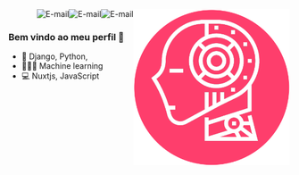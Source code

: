 <img alt="Portfolio" align="right" src="https://raw.githubusercontent.com/Samanosukeh/Samanosukeh/main/img/logo1.png" width="280"/>
<!--<a href="https://www.linkedin.com/in/samanosuke">
<img align="right" alt="LinkedIn" src="https://img.shields.io/badge/-Micaelli%20Medeiros-blue"/>
</a>-->

<a href="mailto:flauberth_94@hotmail.com">
<img align="right" alt="E-mail" src="https://img.shields.io/badge/-How%20to%20reach%20me-red"/>
</a>

<a href="https://www.linkedin.com/in/samanosuke">
<img align="right" alt="E-mail" src="https://img.shields.io/badge/-Linkedin-blue"/>
</a>

<a href="https://samanosukeportfolio.netlify.app">
<img align="right" alt="E-mail" src="https://img.shields.io/badge/-Portfolio-green"/>
</a>

<!--  -->

<br/>

### Bem vindo ao meu perfil 🎨

<!--- 🚀 I’m currently working at [Rocketseat](https://rocketseat.com.br/)-->
<!--- 🌐 <a href="https://samanosukeportfolio.netlify.app">Meu Portfólio</a> - ⚠️Em construção⚠️-->
- 🐍 Django, Python, 
-  👨🏻‍💻  Machine learning
- 💻 Nuxtjs, JavaScript
